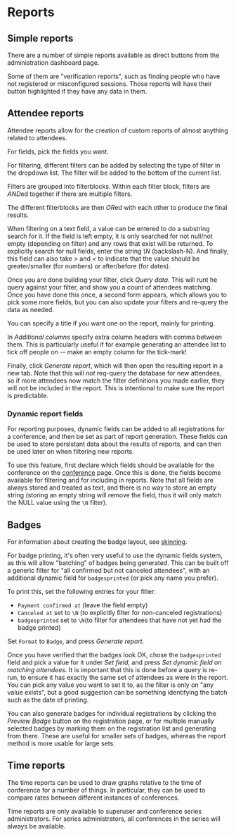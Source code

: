 # Reports

## Simple reports <a name="simple"></a>

There are a number of simple reports available as direct buttons from
the administration dashboard page.

Some of them are "verification reports", such as finding people who
have not registered or misconfigured sessions. Those reports will have
their button highlighted if they have any data in them.

## Attendee reports <a name="attendee"></a>

Attendee reports allow for the creation of custom reports of almost
anything related to attendees.

For fields, pick the fields you want.

For filtering, different filters can be added by selecting the type of
filter in the dropdown list. The filter will be added to the bottom of
the current list.

Filters are grouped into filterblocks. Within each filter block,
filters are *AND*ed together if there are multiple filters.

The different filterblocks are then *OR*ed with each other to produce
the final results.

When filtering on a text field, a value can be entered to do a
substring search for it. If the field is left empty, it is only
searched for not null/not empty (depending on filter) and any rows
that exist will be returned. To explicitly search for null fields,
enter the string *\N* (backslash-N). And finally, this field can also take
*>* and *<* to indicate that the value should be greater/smaller (for
numbers) or after/before (for dates).

Once you are done building your filter, click *Query data*. This will
runt he query against your filter, and show you a count of attendees
matching. Once you have done this once, a second form appears, which
allows you to pick some more fields, but you can also update your
filters and re-query the data as needed.

You can specify a title if you want one on the report, mainly for printing.

In *Additional columns* specify extra column headers with comma
between them. This is particularly useful if for example generating an
attendee list to tick off people on -- make an empty column for the
tick-mark!

Finally, click *Generate report*, which will then open the resulting
report in a new tab. Note that this will *not* req-query the database
for new attendees, so if more attendees now match the filter definitions
you made earlier, they will not be included in the report. This is
intentional to make sure the report is predictable.

### Dynamic report fields <a name="dynamic"></a>

For reporting purposes, dynamic fields can be added to all
registrations for a conference, and then be set as part of report
generation. These fields can be used to store persistant data about
the results of reports, and can then be used later on when filtering
new reports.

To use this feature, first declare which fields should be available
for the conference on the [conference](configuring) page. Once this is
done, the fields become available for filtering and for including in
reports. Note that all fields are always stored and treated as text,
and there is no way to store an empty string (storing an empty string
will remove the field, thus it will only match the NULL value using
the `\N` filter).

## Badges

For information about creating the badge layout, see
[skinning](skinning#badges).

For badge printing, it's often very useful to use the dynamic
fields system, as this will allow "batching" of badges being
generated. This can be built off a generic filter for "all confirmed
but not canceled attendees", with an additional dynamic field for
`badgesprinted` (or pick any name you prefer).

To print this, set the following entries for your filter:

* `Payment confirmed at` (leave the field empty)
* `Canceled at` set to `\N` (to explicitly filter for non-canceled
  registrations)
* `badgesprinted` set to `\N`(to filter for attendees that have not
  yet had the badge printed)

Set `Format` to `Badge`, and press *Generate report*.

Once you have verified that the badges look OK, chose the
`badgesprinted` field and pick a value for it under *Set field*, and
press *Set dynamic field on matching attendees*. It is important that
this is done before a query is re-run, to ensure it has exactly the
same set of attendees as were in the report. You can pick any value
you want to set it to, as the filter is only on "any value exists",
but a good suggestion can be something identifying the batch such as
the date of printing.

You can also generate badges for individual registrations by clicking
the *Preview Badge* button on the registration page, or for multiple
manually selected badges by marking them on the registration list and
generating from there. These are useful for smaller sets of badges,
whereas the report method is more usable for large sets.

## Time reports <a name="time"></a>

The time reports can be used to draw graphs relative to the time of
conference for a number of things. In particular, they can be used to
compare rates between different instances of conferences.

Time reports are only available to superuser and conference series
administrators. For series administrators, all conferences in the
series will always be available.
